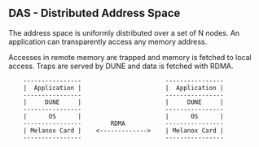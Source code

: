 DAS - Distributed Address Space
---------------------------------

The address space is uniformly distributed over a set of N nodes.
An application can transparently access any memory address.

Accesses in remote memory are trapped and memory is fetched to local access.
Traps are served by DUNE and data is fetched with RDMA. 


        ----------------                       ---------------- 
        |  Application |                       |  Application | 
        ----------------                       ---------------- 
        |     DUNE     |                       |     DUNE     | 
        ----------------                       ---------------- 
        |      OS      |                       |      OS      | 
        ----------------        RDMA           ---------------- 
        | Melanox Card |    <------------->    | Melanox Card | 
        ----------------                       ----------------




